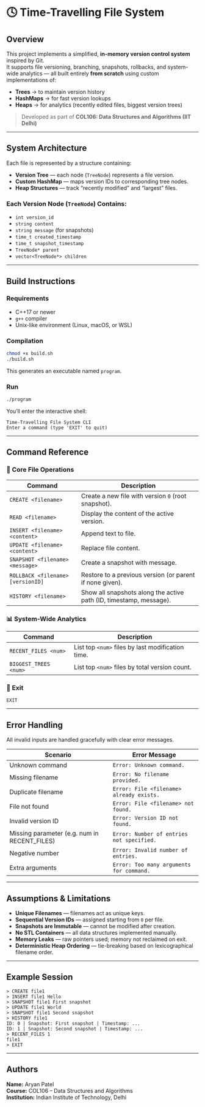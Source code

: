 # 🕓 Time-Travelling File System

## Overview
This project implements a simplified, **in-memory version control system** inspired by Git.  
It supports file versioning, branching, snapshots, rollbacks, and system-wide analytics — all built entirely **from scratch** using custom implementations of:
- **Trees** → to maintain version history  
- **HashMaps** → for fast version lookups  
- **Heaps** → for analytics (recently edited files, biggest version trees)  

> Developed as part of **COL106: Data Structures and Algorithms (IIT Delhi)**

---

## System Architecture
Each file is represented by a structure containing:
- **Version Tree** — each node (`TreeNode`) represents a file version.  
- **Custom HashMap** — maps version IDs to corresponding tree nodes.  
- **Heap Structures** — track “recently modified” and “largest” files.

### Each Version Node (`TreeNode`) Contains:
- `int version_id`  
- `string content`  
- `string message` (for snapshots)  
- `time_t created_timestamp`  
- `time_t snapshot_timestamp`  
- `TreeNode* parent`  
- `vector<TreeNode*> children`

---

## Build Instructions
### Requirements
- C++17 or newer  
- `g++` compiler  
- Unix-like environment (Linux, macOS, or WSL)

### Compilation
```bash
chmod +x build.sh
./build.sh
```

This generates an executable named `program`.

### Run
```bash
./program
```

You’ll enter the interactive shell:
```
Time-Travelling File System CLI
Enter a command (type 'EXIT' to quit)
```

---

## Command Reference

### 🔧 Core File Operations
| Command | Description |
|----------|-------------|
| `CREATE <filename>` | Create a new file with version `0` (root snapshot). |
| `READ <filename>` | Display the content of the active version. |
| `INSERT <filename> <content>` | Append text to file. |
| `UPDATE <filename> <content>` | Replace file content. |
| `SNAPSHOT <filename> <message>` | Create a snapshot with message. |
| `ROLLBACK <filename> [versionID]` | Restore to a previous version (or parent if none given). |
| `HISTORY <filename>` | Show all snapshots along the active path (ID, timestamp, message). |

### 📊 System-Wide Analytics
| Command | Description |
|----------|-------------|
| `RECENT_FILES <num>` | List top `<num>` files by last modification time. |
| `BIGGEST_TREES <num>` | List top `<num>` files by total version count. |

### 🚪 Exit
```
EXIT
```

---

## Error Handling
All invalid inputs are handled gracefully with clear error messages.

| Scenario | Error Message |
|-----------|----------------|
| Unknown command | `Error: Unknown command.` |
| Missing filename | `Error: No filename provided.` |
| Duplicate filename | `Error: File <filename> already exists.` |
| File not found | `Error: File <filename> not found.` |
| Invalid version ID | `Error: Version ID not found.` |
| Missing parameter (e.g. num in RECENT_FILES) | `Error: Number of entries not specified.` |
| Negative number | `Error: Invalid number of entries.` |
| Extra arguments | `Error: Too many arguments for command.` |

---

## Assumptions & Limitations
- **Unique Filenames** — filenames act as unique keys.
- **Sequential Version IDs** — assigned starting from `0` per file.
- **Snapshots are Immutable** — cannot be modified after creation.
- **No STL Containers** — all data structures implemented manually.
- **Memory Leaks** — raw pointers used; memory not reclaimed on exit.
- **Deterministic Heap Ordering** — tie-breaking based on lexicographical filename order.

---

## Example Session
```
> CREATE file1
> INSERT file1 Hello
> SNAPSHOT file1 First snapshot
> UPDATE file1 World
> SNAPSHOT file1 Second snapshot
> HISTORY file1
ID: 0 | Snapshot: First snapshot | Timestamp: ...
ID: 1 | Snapshot: Second snapshot | Timestamp: ...
> RECENT_FILES 1
file1
> EXIT
```

---

## Authors
**Name:** Aryan Patel  
**Course:** COL106 – Data Structures and Algorithms  
**Institution:** Indian Institute of Technology, Delhi  

